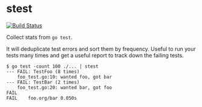 # stest

[![Build Status](https://travis-ci.org/mvdan/stest.svg?branch=master)](https://travis-ci.org/mvdan/stest)

Collect stats from `go test`.

It will deduplicate test errors and sort them by frequency. Useful to
run your tests many times and get a useful report to track down the
failing tests.

	$ go test -count 100 ./... | stest
	--- FAIL: TestFoo (8 times)
		foo_test.go:10: wanted foo, got bar
	--- FAIL: TestBar (2 times)
		foo_test.go:20: wanted bar, got foo
	FAIL
	FAIL	foo.org/bar	0.050s
